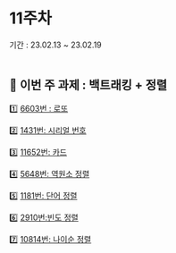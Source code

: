 # 11주차
기간 : 23.02.13 ~ 23.02.19
<br> <br>

## 🧸 이번 주 과제 : 백트래킹 + 정렬
1️⃣  [6603번 : 로또](https://www.acmicpc.net/problem/6603)

2️⃣  [1431번: 시리얼 번호](https://www.acmicpc.net/problem/1431)

3️⃣  [11652번: 카드](https://www.acmicpc.net/problem/11652)

4️⃣  [5648번: 역원소 정렬](https://www.acmicpc.net/problem/5648)

5️⃣  [1181번: 단어 정렬](https://www.acmicpc.net/problem/1181)

6️⃣  [2910번:빈도 정렬](https://www.acmicpc.net/problem/2910)

7️⃣  [10814번: 나이순 정렬](https://www.acmicpc.net/problem/10814)
